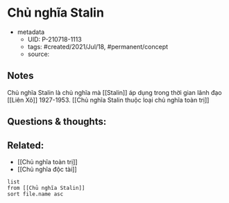 # Chủ nghĩa Stalin

- metadata
	- UID: P-210718-1113
	- tags: #created/2021/Jul/18, #permanent/concept 
	- source: 

## Notes
Chủ nghĩa Stalin là chủ nghĩa mà [[Stalin]] áp dụng trong thời gian lãnh đạo [[Liên Xô]] 1927-1953. [[Chủ nghĩa Stalin thuộc loại chủ nghĩa toàn trị]]

## Questions & thoughts:


## Related:
- [[Chủ nghĩa toàn trị]]
- [[Chủ nghĩa độc tài]]
```dataview
list
from [[Chủ nghĩa Stalin]]
sort file.name asc
```